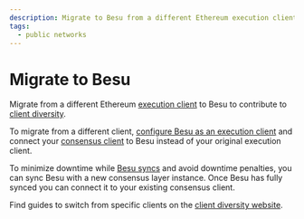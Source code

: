 ```yaml
---
description: Migrate to Besu from a different Ethereum execution client.
tags:
  - public networks
---
```


# Migrate to Besu

Migrate from a different Ethereum [execution client](../concepts/the-merge.md#execution-clients) to Besu to contribute to [client diversity](https://clientdiversity.org/).

To migrate from a different client, [configure Besu as an execution client](connect/mainnet.md#2-start-besu) and connect your [consensus client](../concepts/the-merge.md#consensus-clients) to Besu instead of your original execution client.

To minimize downtime while [Besu syncs](connect/sync-node.md) and avoid downtime penalties, you can sync Besu with a new consensus layer instance. Once Besu has fully synced you can connect it to your existing consensus client.

Find guides to switch from specific clients on the [client diversity website](https://clientdiversity.org/#switch).
